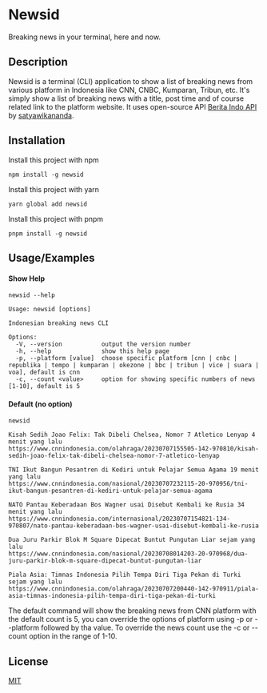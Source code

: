 
# Newsid

Breaking news in your terminal, here and now.

## Description
Newsid is a terminal (CLI) application to show a list of breaking news from various platform in Indonesia like CNN, CNBC, Kumparan, Tribun, etc. It's simply show a list of breaking news with a title, post time and of course related link to the platform website. It uses open-source API [Berita Indo API](https://github.com/satyawikananda/berita-indo-api.git) by [satyawikananda](https://github.com/satyawikananda).


## Installation

Install this project with npm

```shell
npm install -g newsid
```

Install this project with yarn

```shell
yarn global add newsid
```

Install this project with pnpm

```shell
pnpm install -g newsid
```
## Usage/Examples
#### Show Help
```shell
newsid --help
```
```shell
Usage: newsid [options]

Indonesian breaking news CLI

Options:
  -V, --version           output the version number
  -h, --help              show this help page
  -p, --platform [value]  choose specific platform [cnn | cnbc | republika | tempo | kumparan | okezone | bbc | tribun | vice | suara | voa], default is cnn
  -c, --count <value>     option for showing specific numbers of news [1-10], default is 5
  ```

#### Default (no option)
```shell
newsid
```
```shell
Kisah Sedih Joao Felix: Tak Dibeli Chelsea, Nomor 7 Atletico Lenyap 4 menit yang lalu
https://www.cnnindonesia.com/olahraga/20230707155505-142-970810/kisah-sedih-joao-felix-tak-dibeli-chelsea-nomor-7-atletico-lenyap

TNI Ikut Bangun Pesantren di Kediri untuk Pelajar Semua Agama 19 menit yang lalu
https://www.cnnindonesia.com/nasional/20230707232115-20-970956/tni-ikut-bangun-pesantren-di-kediri-untuk-pelajar-semua-agama

NATO Pantau Keberadaan Bos Wagner usai Disebut Kembali ke Rusia 34 menit yang lalu
https://www.cnnindonesia.com/internasional/20230707154821-134-970807/nato-pantau-keberadaan-bos-wagner-usai-disebut-kembali-ke-rusia

Dua Juru Parkir Blok M Square Dipecat Buntut Pungutan Liar sejam yang lalu
https://www.cnnindonesia.com/nasional/20230708014203-20-970968/dua-juru-parkir-blok-m-square-dipecat-buntut-pungutan-liar

Piala Asia: Timnas Indonesia Pilih Tempa Diri Tiga Pekan di Turki sejam yang lalu
https://www.cnnindonesia.com/olahraga/20230707200440-142-970911/piala-asia-timnas-indonesia-pilih-tempa-diri-tiga-pekan-di-turki
```

The default command will show the breaking news from CNN platform with the default count is 5, you can override the options of platform using -p or --platform followed by tha value. To override the news count use the -c or --count option in the range of 1-10.


## License

[MIT](https://choosealicense.com/licenses/mit/)

